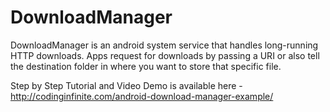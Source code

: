 # DownloadManager
DownloadManager is an android system service that handles long-running HTTP downloads. Apps request for downloads by passing a URI or also tell the destination folder in where you want to store that specific file.

Step by Step Tutorial and Video Demo is available here - http://codinginfinite.com/android-download-manager-example/
